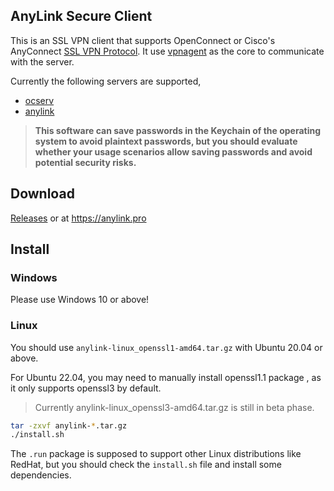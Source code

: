 ## AnyLink Secure Client

This is an SSL VPN client that supports OpenConnect or Cisco's AnyConnect [SSL VPN Protocol](https://datatracker.ietf.org/doc/html/draft-mavrogiannopoulos-openconnect-03).  It use [vpnagent](https://github.com/tlslink/vpnagent) as the core to communicate with the server.

Currently the following servers are supported,

- [ocserv](https://gitlab.com/openconnect/ocserv)
- [anylink](https://github.com/bjdgyc/anylink)

> **This software can save passwords in the Keychain of the operating system to avoid plaintext passwords, but you should evaluate whether your usage scenarios allow saving passwords and avoid potential security risks.**

## Download

[Releases](https://github.com/tlslink/anylink-client/releases) or at https://anylink.pro

## Install

### Windows

Please use Windows 10 or above!

### Linux

You should use `anylink-linux_openssl1-amd64.tar.gz` with Ubuntu 20.04 or above.

For Ubuntu 22.04, you may need to manually install openssl1.1 package , as it only supports openssl3 by default.

> Currently anylink-linux_openssl3-amd64.tar.gz is still in beta phase.

```bash
tar -zxvf anylink-*.tar.gz
./install.sh
```

The `.run` package is supposed to support other Linux distributions like RedHat, but you should check the `install.sh` file and install some dependencies.

